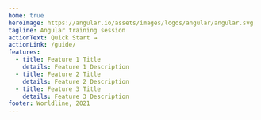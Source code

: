 ```yaml
---
home: true
heroImage: https://angular.io/assets/images/logos/angular/angular.svg
tagline: Angular training session
actionText: Quick Start →
actionLink: /guide/
features:
  - title: Feature 1 Title
    details: Feature 1 Description
  - title: Feature 2 Title
    details: Feature 2 Description
  - title: Feature 3 Title
    details: Feature 3 Description
footer: Worldline, 2021
---
```

